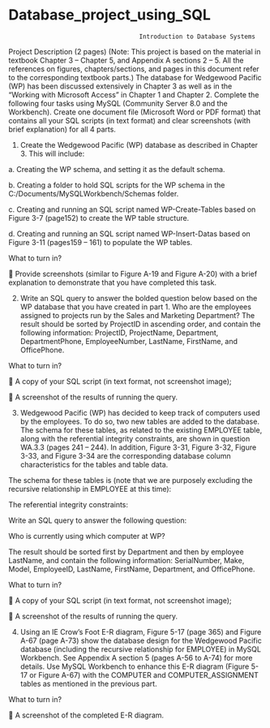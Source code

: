 # Database_project_using_SQL

                                        Introduction to Database Systems 
                          
Project Description (2 pages)
(Note: This project is based on the material in textbook Chapter 3 – Chapter 5, and Appendix A sections 2 – 5. All the references on figures, chapters/sections, and pages in this document refer to the corresponding textbook parts.)
The database for Wedgewood Pacific (WP) has been discussed extensively in Chapter 3 as well as in the “Working with Microsoft Access” in Chapter 1 and Chapter 2.
Complete the following four tasks using MySQL (Community Server 8.0 and the Workbench). Create one document file (Microsoft Word or PDF format) that contains all your SQL scripts (in text
format) and clear screenshots (with brief explanation) for all 4 parts.

1. Create the Wedgewood Pacific (WP) database as described in Chapter 3. This will include:

a. Creating the WP schema, and setting it as the default schema.

b. Creating a folder to hold SQL scripts for the WP schema in the C:/Documents/MySQLWorkbench/Schemas folder.

c. Creating and running an SQL script named WP-Create-Tables based on Figure 3-7 (page152) to create the WP table structure.

d. Creating and running an SQL script named WP-Insert-Datas based on Figure 3-11 (pages159 – 161) to populate the WP tables.

What to turn in?

 Provide screenshots (similar to Figure A-19 and Figure A-20) with a brief explanation to demonstrate that you have completed this task.

2. Write an SQL query to answer the bolded question below based on the WP database that you have created in part 1.
Who are the employees assigned to projects run by the Sales and Marketing Department?
The result should be sorted by ProjectID in ascending order, and contain the following information: ProjectID, ProjectName, Department, DepartmentPhone, EmployeeNumber, LastName, FirstName, and OfficePhone.

What to turn in?

 A copy of your SQL script (in text format, not screenshot image);

 A screenshot of the results of running the query.

3. Wedgewood Pacific (WP) has decided to keep track of computers used by the employees. To do so, two new tables are added to the database. The schema for these tables, as related to the existing EMPLOYEE table, along with the referential integrity constraints, are shown in question WA.3.3 (pages 241 – 244). In addition, Figure 3-31, Figure 3-32, Figure 3-33, and Figure 3-34 are the corresponding database column characteristics for the tables and table data.
     
The schema for these tables is (note that we are purposely excluding the recursive relationship in EMPLOYEE at this time):
  
The referential integrity constraints:

Write an SQL query to answer the following question:

Who is currently using which computer at WP?

The result should be sorted first by Department and then by employee LastName, and contain the following information: SerialNumber, Make, Model, EmployeeID, LastName, FirstName, Department, and OfficePhone.

What to turn in?

 A copy of your SQL script (in text format, not screenshot image); 

 A screenshot of the results of running the query.

4. Using an IE Crow’s Foot E-R diagram, Figure 5-17 (page 365) and Figure A-67 (page A-73) show the database design for the Wedgewood Pacific database (including the recursive relationship for EMPLOYEE) in MySQL Workbench. See Appendix A section 5 (pages A-56 to A-74) for more details.
Use MySQL Workbench to enhance this E-R diagram (Figure 5-17 or Figure A-67) with the COMPUTER and COMPUTER_ASSIGNMENT tables as mentioned in the previous part.

What to turn in?

 A screenshot of the completed E-R diagram.
     
